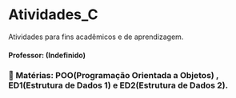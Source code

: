 # Atividades_C

Atividades para fins acadêmicos e de aprendizagem.

#### Professor: (Indefinido)

### 📙 Matérias: POO(Programação Orientada a Objetos) , ED1(Estrutura de Dados 1) e ED2(Estrutura de Dados 2).
